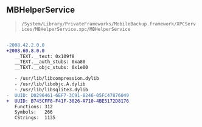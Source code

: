 ## MBHelperService

> `/System/Library/PrivateFrameworks/MobileBackup.framework/XPCServices/MBHelperService.xpc/MBHelperService`

```diff

-2008.42.2.0.0
+2008.60.8.0.0
   __TEXT.__text: 0x109f8
   __TEXT.__auth_stubs: 0xa80
   __TEXT.__objc_stubs: 0x1e00

   - /usr/lib/libcompression.dylib
   - /usr/lib/libobjc.A.dylib
   - /usr/lib/libsqlite3.dylib
-  UUID: D0296461-6EF7-3C91-8246-05FC47876049
+  UUID: B745CFF8-F41F-3026-A710-4BE5172D8176
   Functions: 312
   Symbols:   266
   CStrings:  1135

```
